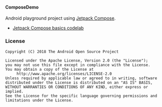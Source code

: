 #### ComposeDemo

Android playground project using [Jetpack Compose][JETPACK_COMPOSE].


- [Jetpack Compose basics codelab][COMPOSE_CODELAB]


### License
```
Copyright (C) 2018 The Android Open Source Project

Licensed under the Apache License, Version 2.0 (the "License");
you may not use this file except in compliance with the License.
You may obtain a copy of the License at
     http://www.apache.org/licenses/LICENSE-2.0
Unless required by applicable law or agreed to in writing, software
distributed under the License is distributed on an "AS IS" BASIS,
WITHOUT WARRANTIES OR CONDITIONS OF ANY KIND, either express or implied.
See the License for the specific language governing permissions and
limitations under the License.
```

[JETPACK_COMPOSE]: https://developer.android.com/jetpack/compose
[COMPOSE_CODELAB]: https://developer.android.com/codelabs/jetpack-compose-basics#1
<!--
-->